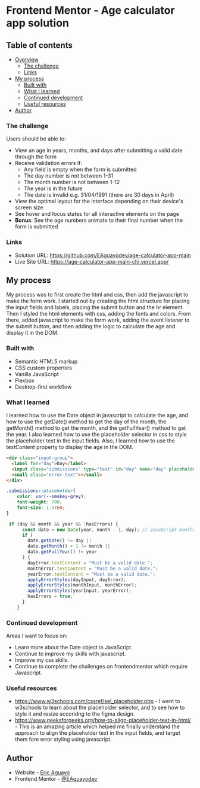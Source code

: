 # Frontend Mentor - Age calculator app solution

## Table of contents

- [Overview](#overview)
  - [The challenge](#the-challenge)
  - [Links](#links)
- [My process](#my-process)
  - [Built with](#built-with)
  - [What I learned](#what-i-learned)
  - [Continued development](#continued-development)
  - [Useful resources](#useful-resources)
- [Author](#author)

### The challenge

Users should be able to:

- View an age in years, months, and days after submitting a valid date through the form
- Receive validation errors if:
  - Any field is empty when the form is submitted
  - The day number is not between 1-31
  - The month number is not between 1-12
  - The year is in the future
  - The date is invalid e.g. 31/04/1991 (there are 30 days in April)
- View the optimal layout for the interface depending on their device's screen size
- See hover and focus states for all interactive elements on the page
- **Bonus**: See the age numbers animate to their final number when the form is submitted


### Links

- Solution URL: https://github.com/EAguayodev/age-calculator-app-main
- Live Site URL: https://age-calculator-app-main-chi.vercel.app/

## My process
My process was to first create the html and css, then add the javascript to make the form work. I started out by creating the html structure for placing the input fields and labels, placing the submit button and the hr element. Then I styled the html elements with css, adding the fonts and colors. From there, added javascript to make the form work, adding the event listener to the submit button, and then adding the logic to calculate the age and display it in the DOM.

### Built with

- Semantic HTML5 markup
- CSS custom properties
- Vanilla JavaScript
- Flexbox
- Desktop-first workflow


### What I learned
I learned how to use the Date object in javascript to calculate the age, and how to use the getDate() method to get the day of the month, the getMonth() method to get the month, and the getFullYear() method to get the year. I also learned how to use the placeholder selector in css to style the placeholder text in the input fields. Also, I learned how to use the textContent property to display the age in the DOM.

```html
<div class="input-group">
  <label for="day">Day</label>
  <input class="submissions" type="text" id="day" name="day" placeholder="DD">
  <small class="error-text"></small>
</div>
```
```css
.submissions::placeholder{
    color: var(--smokey-grey);
    font-weight: 700;
    font-size: 1.5rem;
}
```
```js
 if (day && month && year && !hasErrors) {
      const date = new Date(year, month - 1, day); // JavaScript months are 0-based
      if (
        date.getDate() != day ||
        date.getMonth() + 1 != month ||
        date.getFullYear() != year
      ) {
        dayError.textContent = "Must be a valid date.";
        monthError.textContent = "Must be a valid date.";
        yearError.textContent = "Must be a valid date.";
        applyErrorStyles(dayInput, dayError);
        applyErrorStyles(monthInput, monthError);
        applyErrorStyles(yearInput, yearError);
        hasErrors = true;
      }
    }
```

### Continued development

Areas I want to focus on:
- Learn more about the Date object in JavaScript.
- Continue to improve my skills with javascript.
- Improve my css skills.
- Continue to complete the challenges on frontendmentor which require Javascript.
### Useful resources

- https://www.w3schools.com/cssref/sel_placeholder.php - I went to w3schools to learn about the placeholder selector, and to see how to style it and resize accoridng to the figma design.
- https://www.geeksforgeeks.org/how-to-align-placeholder-text-in-html/ - This is an amazing article which helped me finally understand the approach to align the placeholder text in the input fields, and target them fore error styling using javascript.

## Author

- Website - [Eric Aguayo](https://www.ericaguayo.com)
- Frontend Mentor - [@EAguayodev](https://www.frontendmentor.io/profile/EAguayodev)